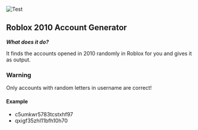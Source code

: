 ![Test](https://cdn.discordapp.com/attachments/1065988562060857445/1070808691546275880/image.png)

## Roblox 2010 Account Generator

***What does it do?***

It finds the accounts opened in 2010 randomly in Roblox for you and gives it as output.

### Warning

Only accounts with random letters in username are correct!

#### Example
- c5umkwr5783tcstxhf97
- qxigf35zhl11bfh10h70
